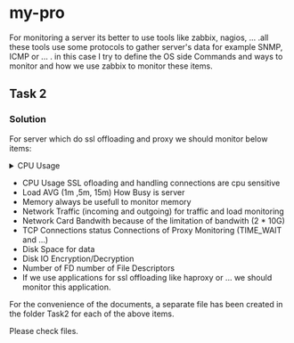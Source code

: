 # my-pro
For monitoring a server its better to use tools like zabbix, nagios, ... .all these tools use some protocols to gather server's data for example SNMP, ICMP or ... .
in this case I try to define the OS side Commands and ways to monitor and how we use zabbix to monitor these items.

## Task 2

### Solution
For server which do ssl offloading and proxy we should monitor below items:

<details>
  <summary>CPU Usage</summary>
  <p>SSL ofloading and handling connections are cpu sensitive</p>
</details>


* CPU Usage					SSL ofloading and handling connections are cpu sensitive
* Load AVG (1m ,5m, 15m)			How Busy is server
* Memory					always be usefull to monitor memory
* Network Traffic (incoming and outgoing)	for traffic and load monitoring
* Network Card Bandwith				because of the limitation of bandwith (2 * 10G)
* TCP Connections status			Connections of Proxy Monitoring (TIME_WAIT and ...)
* Disk Space					for data
* Disk IO					Encryption/Decryption 
* Number of FD	 				number of File Descriptors
* If we use applications for ssl offloading like haproxy or ... we should monitor this application.

For the convenience of the documents, a separate file has been created in the folder Task2 for each of the above items.

Please check files.
